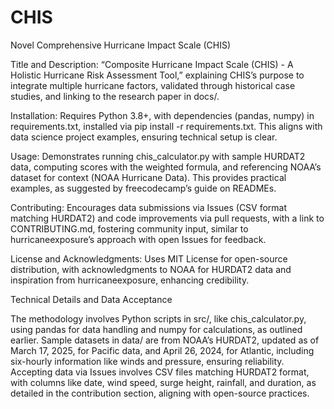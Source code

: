 # CHIS
Novel Comprehensive Hurricane Impact Scale (CHIS)

Title and Description: “Composite Hurricane Impact Scale (CHIS) - A Holistic Hurricane Risk Assessment Tool,” explaining CHIS’s purpose to integrate multiple hurricane factors, validated through historical case studies, and linking to the research paper in docs/.

Installation: Requires Python 3.8+, with dependencies (pandas, numpy) in requirements.txt, installed via pip install -r requirements.txt. This aligns with data science project examples, ensuring technical setup is clear.

Usage: Demonstrates running chis_calculator.py with sample HURDAT2 data, computing scores with the weighted formula, and referencing NOAA’s dataset for context (NOAA Hurricane Data). This provides practical examples, as suggested by freecodecamp’s guide on READMEs.
	
Contributing: Encourages data submissions via Issues (CSV format matching HURDAT2) and code improvements via pull requests, with a link to CONTRIBUTING.md, fostering community input, similar to hurricaneexposure’s approach with open Issues for feedback.

License and Acknowledgments: Uses MIT License for open-source distribution, with acknowledgments to NOAA for HURDAT2 data and inspiration from hurricaneexposure, enhancing credibility.

Technical Details and Data Acceptance

The methodology involves Python scripts in src/, like chis_calculator.py, using pandas for data handling and numpy for calculations, as outlined earlier. Sample datasets in data/ are from NOAA’s HURDAT2, updated as of March 17, 2025, for Pacific data, and April 26, 2024, for Atlantic, including six-hourly information like winds and pressure, ensuring reliability. Accepting data via Issues involves CSV files matching HURDAT2 format, with columns like date, wind speed, surge height, rainfall, and duration, as detailed in the contribution section, aligning with open-source practices.




